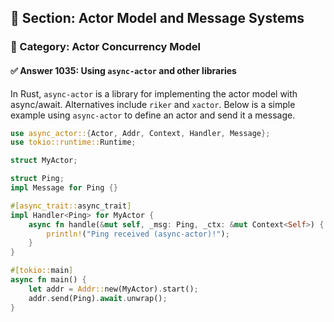 ## 📘 Section: Actor Model and Message Systems  
### 🔹 Category: Actor Concurrency Model  
#### ✅ Answer 1035: Using `async-actor` and other libraries

In Rust, `async-actor` is a library for implementing the actor model with async/await. Alternatives include `riker` and `xactor`. Below is a simple example using `async-actor` to define an actor and send it a message.

```rust
use async_actor::{Actor, Addr, Context, Handler, Message};
use tokio::runtime::Runtime;

struct MyActor;

struct Ping;
impl Message for Ping {}

#[async_trait::async_trait]
impl Handler<Ping> for MyActor {
    async fn handle(&mut self, _msg: Ping, _ctx: &mut Context<Self>) {
        println!("Ping received (async-actor)!");
    }
}

#[tokio::main]
async fn main() {
    let addr = Addr::new(MyActor).start();
    addr.send(Ping).await.unwrap();
}
```
